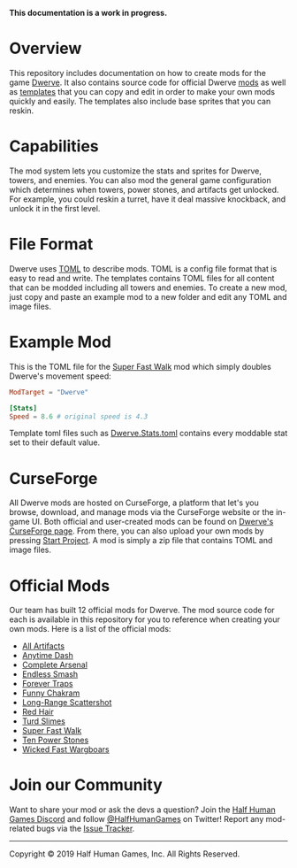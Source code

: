 **This documentation is a work in progress.**

# Overview
This repository includes documentation on how to create mods for the game [Dwerve](https://store.steampowered.com/app/1132760/Dwerve/). It also contains source code for official Dwerve [mods](Mods) as well as [templates](Templates) that you can copy and edit in order to make your own mods quickly and easily. The templates also include base sprites that you can reskin.

# Capabilities
The mod system lets you customize the stats and sprites for Dwerve, towers, and enemies. You can also mod the general game configuration which determines when towers, power stones, and artifacts get unlocked. For example, you could reskin a turret, have it deal massive knockback, and unlock it in the first level.

# File Format
Dwerve uses [TOML](https://TOML.io/en) to describe mods. TOML is a config file format that is easy to read and write. The templates contains TOML files for all content that can be modded including all towers and enemies. To create a new mod, just copy and paste an example mod to a new folder and edit any TOML and image files.

# Example Mod
This is the TOML file for the [Super Fast Walk](Mods/SuperFastWalk) mod which simply doubles Dwerve's movement speed:

```TOML
ModTarget = "Dwerve"

[Stats]
Speed = 8.6 # original speed is 4.3
```

Template toml files such as [Dwerve.Stats.toml](Templates/Dwerve/Dwerve.Stats.toml) contains every moddable stat set to their default value.

# CurseForge
All Dwerve mods are hosted on CurseForge, a platform that let's you browse, download, and manage mods via the CurseForge website or the in-game UI. Both official and user-created mods can be found on [Dwerve's CurseForge page](https://www.curseforge.com/dwerve/mods). From there, you can also upload your own mods by pressing [Start Project](https://www.curseforge.com/project/80345/6101/create). A mod is simply a zip file that contains TOML and image files.

# Official Mods
Our team has built 12 official mods for Dwerve. The mod source code for each is available in this repository for you to reference when creating your own mods. Here is a list of the official mods:

* [All Artifacts](Mods/AllArtifacts)
* [Anytime Dash](Mods/AnytimeDash)
* [Complete Arsenal](Mods/CompleteArsenal)
* [Endless Smash](Mods/EndlessSmash)
* [Forever Traps](Mods/ForeverTraps)
* [Funny Chakram](Mods/FunnyChakram)
* [Long-Range Scattershot](Mods/LongRangeScattershot)
* [Red Hair](Mods/RedHair)
* [Turd Slimes](Mods/TurdSlimes)
* [Super Fast Walk](Mods/SuperFastWalk)
* [Ten Power Stones](Mods/TenPowerStones)
* [Wicked Fast Wargboars](Mods/WickedFastWargboars)

# Join our Community
Want to share your mod or ask the devs a question? Join the [Half Human Games Discord](https://discordapp.com/invite/halfhumangames) and follow [@HalfHumanGames](https://twitter.com/intent/user?screen_name=HalfHumanGames) on Twitter! Report any mod-related bugs via the [Issue Tracker](https://github.com/HalfHumanGames/DwerveMods/issues).
___
Copyright © 2019 Half Human Games, Inc. All Rights Reserved.